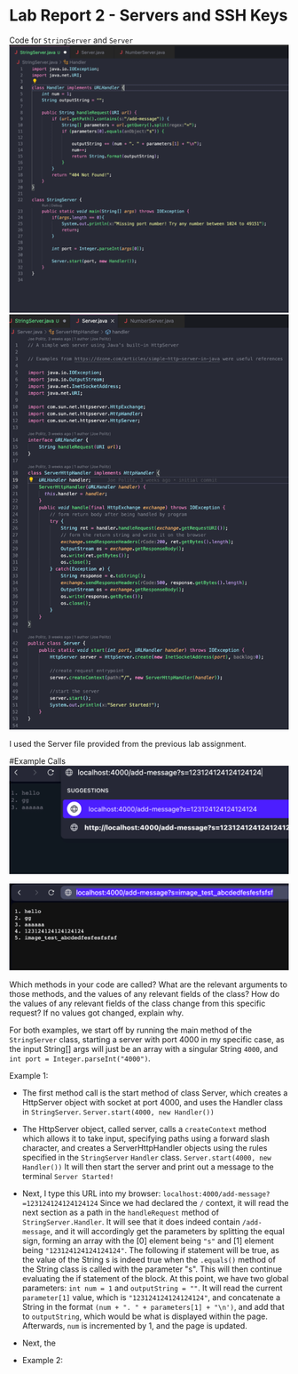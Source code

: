 # Lab Report 2 - Servers and SSH Keys

Code for ```StringServer``` and ```Server```
![Image](lab2-stringserver-code-1.png)
![Image](lab2-server-code-1.png)

I used the Server file provided from the previous lab assignment.

#Example Calls
![Image](lab2-example1-1.png)

![Image](lab2-example2-1.png)

Which methods in your code are called? 
What are the relevant arguments to those methods, and the values of any relevant fields of the class? 
How do the values of any relevant fields of the class change from this specific request? If no values got changed, explain why.

For both examples, we start off by running the main method of the ```StringServer``` class, starting a server with port 4000 in my specific case, as the input String[] args will just be an array with a singular String ```4000```, and ```int port = Integer.parseInt("4000")```.

Example 1:
- The first method call is the start method of class Server, which creates a HttpServer object with socket at port 4000, and uses the Handler class in ```StringServer```.
```Server.start(4000, new Handler())```

- The HttpServer object, called server, calls a ```createContext``` method which allows it to take input, specifying paths using a forward slash character, and creates a ServerHttpHandler objects using the rules specified in the ```StringServer``` ```Handler``` class.
```Server.start(4000, new Handler())``` It will then start the server and print out a message to the terminal ```Server Started!```

- Next, I type this URL into my browser: ```localhost:4000/add-message?=123124124124124124``` Since we had declared the ```/``` context, it will read the next section as a path in the ```handleRequest``` method of ```StringServer.Handler```. It will see that it does indeed contain ```/add-message```, and it will accordingly get the parameters by splitting the equal sign, forming an array with the [0] element being `"s"` and [1] element being ```"123124124124124124"```. The following if statement will be true, as the value of the String s is indeed true when the ```.equals()``` method of the String class is called with the parameter "s". This will then continue evaluating the if statement of the block. At this point, we have two global parameters: ```int num = 1``` and ```outputString = ""```. It will read the current ```parameter[1]``` value, which is ```"123124124124124124"```, and concatenate a String in the format ```(num + ". " + parameters[1] + "\n')```, and add that to ```outputString```, which would be what is displayed within the page. Afterwards, ```num``` is incremented by 1, and the page is updated. 

- Next, the 

- Example 2:




